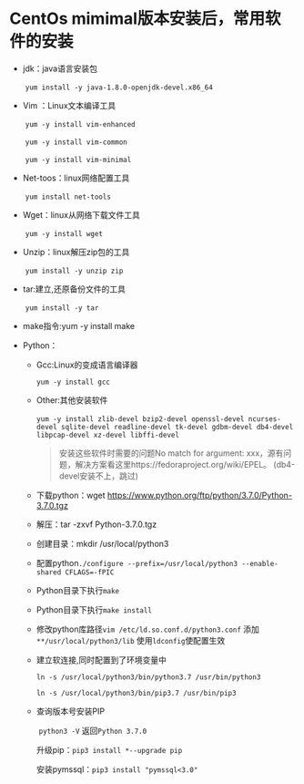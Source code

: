 # CentOs mimimal版本安装后，常用软件的安装

- jdk：java语言安装包

  ​	`yum install -y java-1.8.0-openjdk-devel.x86_64` 

- Vim ：Linux文本编译工具

  ​	`yum -y install vim-enhanced`

  ​	`yum -y install vim-common`

  ​	`yum -y install vim-minimal `

- Net-toos：linux网络配置工具

  ​	`yum install net-tools`

- Wget：linux从网络下载文件工具

  ​	`yum -y install wget`

- Unzip：linux解压zip包的工具

  ​	`yum install -y unzip zip`

- tar:建立,还原备份文件的工具

  ​	`yum install -y tar`

- make指令:yum -y install make

- Python：

  - Gcc:Linux的变成语言编译器

    `yum -y install gcc`

  - Other:其他安装软件 

    ​	`yum -y install zlib-devel bzip2-devel openssl-devel ncurses-devel sqlite-devel readline-devel tk-devel gdbm-devel db4-devel libpcap-devel xz-devel libffi-devel`

    > 安装这些软件时需要的问题No match for argument: xxx，源有问题，解决方案看这里https://fedoraproject.org/wiki/EPEL。 (db4-devel安装不上，跳过)

  - 下载python：wget https://www.python.org/ftp/python/3.7.0/Python-3.7.0.tgz

  - 解压：tar -zxvf Python-3.7.0.tgz

  - 创建目录：mkdir /usr/local/python3

  - 配置python`./configure --prefix=/usr/local/python3 --enable-shared CFLAGS=-fPIC`

  - Python目录下执行`make `

  - Python目录下执行`make install `

  - 修改python库路径`vim /etc/ld.so.conf.d/python3.conf` 添加`**/usr/local/python3/lib`   使用`ldconfig`使配置生效

  - 建立软连接,同时配置到了环境变量中

    `ln -s /usr/local/python3/bin/python3.7 /usr/bin/python3`

    `ln -s /usr/local/python3/bin/pip3.7 /usr/bin/pip3`

  - 查询版本号安装PIP

    ​	`python3 -V` 返回`Python 3.7.0`

    升级pip：`pip3 install *--upgrade pip`

    安装pymssql：`pip3 install "pymssql<3.0"`

  



